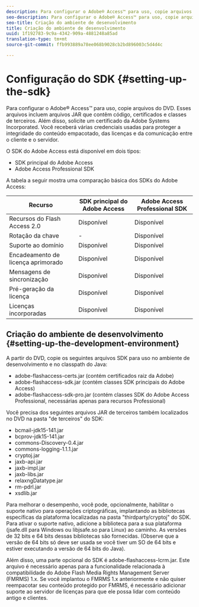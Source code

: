```yaml
---
description: Para configurar o Adobe® Access™ para uso, copie arquivos do DVD. Esses arquivos incluem arquivos JAR que contêm código, certificados e classes de terceiros. Além disso, solicite um certificado da Adobe Systems Incorporated. Você receberá várias credenciais usadas para proteger a integridade do conteúdo empacotado, das licenças e da comunicação entre o cliente e o servidor.
seo-description: Para configurar o Adobe® Access™ para uso, copie arquivos do DVD. Esses arquivos incluem arquivos JAR que contêm código, certificados e classes de terceiros. Além disso, solicite um certificado da Adobe Systems Incorporated. Você receberá várias credenciais usadas para proteger a integridade do conteúdo empacotado, das licenças e da comunicação entre o cliente e o servidor.
seo-title: Criação do ambiente de desenvolvimento
title: Criação do ambiente de desenvolvimento
uuid: 1f192783-9c9a-4342-909a-4881248a85ad
translation-type: tm+mt
source-git-commit: ffb993889a78ee068b9028cb2bd896003c5d4d4c

---
```



# Configuração do SDK {#setting-up-the-sdk}

Para configurar o Adobe® Access™ para uso, copie arquivos do DVD. Esses arquivos incluem arquivos JAR que contêm código, certificados e classes de terceiros. Além disso, solicite um certificado da Adobe Systems Incorporated. Você receberá várias credenciais usadas para proteger a integridade do conteúdo empacotado, das licenças e da comunicação entre o cliente e o servidor.

O SDK do Adobe Access está disponível em dois tipos:
* SDK principal do Adobe Access
* Adobe Access Professional SDK

A tabela a seguir mostra uma comparação básica dos SDKs do Adobe Access:

| Recurso | SDK principal do Adobe Access | Adobe Access Professional SDK |
|---|---|---|
| Recursos do Flash Access 2.0 | Disponível | Disponível |
| Rotação da chave | - | Disponível |
| Suporte ao domínio | Disponível | Disponível |
| Encadeamento de licença aprimorado | Disponível | Disponível |
| Mensagens de sincronização | Disponível | Disponível |
| Pré-geração da licença | Disponível | Disponível |
| Licenças incorporadas | Disponível | Disponível |

## Criação do ambiente de desenvolvimento {#setting-up-the-development-environment}

A partir do DVD, copie os seguintes arquivos SDK para uso no ambiente de desenvolvimento e no classpath do Java:

* adobe-flashaccess-certs.jar (contém certificados raiz da Adobe)
* adobe-flashaccess-sdk.jar (contém classes SDK principais do Adobe Access)
* adobe-flashaccess-sdk-pro.jar (contém classes SDK do Adobe Access Professional, necessárias apenas para recursos Professional)

Você precisa dos seguintes arquivos JAR de terceiros também localizados no DVD na pasta &quot;de terceiros&quot; do SDK:

* bcmail-jdk15-141.jar
* bcprov-jdk15-141.jar
* commons-Discovery-0.4.jar
* commons-logging-1.1.1.jar
* cryptoj.jar
* jaxb-api.jar
* jaxb-impl.jar
* jaxb-libs.jar
* relaxngDatatype.jar
* rm-pdrl.jar
* xsdlib.jar

Para melhorar o desempenho, você pode, opcionalmente, habilitar o suporte nativo para operações criptográficas, implantando as bibliotecas específicas da plataforma localizadas na pasta &quot;thirdparty/cryptoj&quot; do SDK. Para ativar o suporte nativo, adicione a biblioteca para a sua plataforma (jsafe.dll para Windows ou libjsafe.so para Linux) ao caminho. As versões de 32 bits e 64 bits dessas bibliotecas são fornecidas. (Observe que a versão de 64 bits só deve ser usada se você tiver um SO de 64 bits e estiver executando a versão de 64 bits do Java).

Além disso, uma parte opcional do SDK é adobe-flashaccess-lcrm.jar. Este arquivo é necessário apenas para a funcionalidade relacionada à compatibilidade do Adobe Flash Media Rights Management Server (FMRMS) 1.x. Se você implantou o FMRMS 1.x anteriormente e não quiser reempacotar seu conteúdo protegido por FMRMS, é necessário adicionar suporte ao servidor de licenças para que ele possa lidar com conteúdo antigo e clientes.
